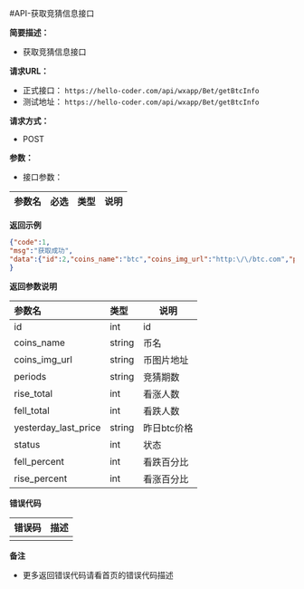 #API-获取竞猜信息接口

**简要描述：** 

- 获取竞猜信息接口

**请求URL：** 
- 正式接口： `https://hello-coder.com/api/wxapp/Bet/getBtcInfo`
- 测试地址： `https://hello-coder.com/api/wxapp/Bet/getBtcInfo` 
  
**请求方式：**
- POST

**参数：** 

 - 接口参数：

|参数名|必选|类型|说明|
|:----    |:---|:----- |----- |


 **返回示例**

```json
{"code":1,
"msg":"获取成功",
"data":{"id":2,"coins_name":"btc","coins_img_url":"http:\/\/btc.com","periods":"20180424","rise_total":102,"fell_total":101,"yesterday_last_price":"56000.000","status":1,"fell_percent":"49.75","rise_percent":"50.25"}
}
```

 **返回参数说明** 

|参数名|类型|说明|
|:-----  |:-----|----- |
| id | int | id  |
| coins_name | string | 币名  |
| coins_img_url | string | 币图片地址  |
| periods | string | 竞猜期数  |
| rise_total | int | 看涨人数  |
| fell_total | int | 看跌人数  |
| yesterday_last_price | string | 昨日btc价格  |
| status | int | 状态  |
| fell_percent | int | 看跌百分比  |
| rise_percent | int | 看涨百分比  |


**错误代码**

| 错误码 | 描述 |
|:-----  |:-----|
|  | |

 **备注** 

- 更多返回错误代码请看首页的错误代码描述